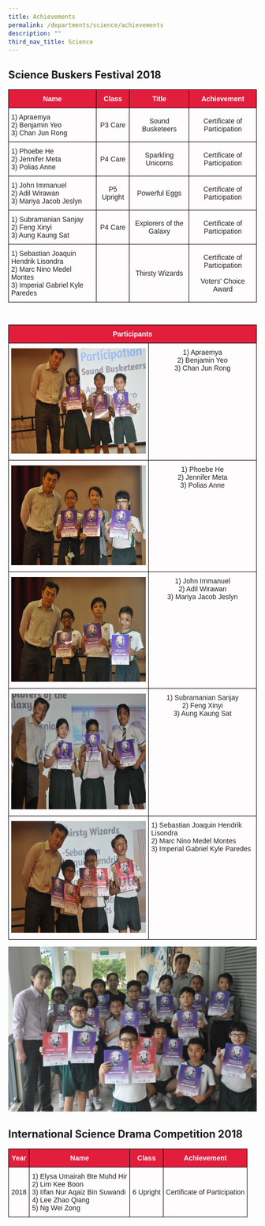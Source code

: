 ```yaml
---
title: Achievements
permalink: /departments/science/achievements
description: ""
third_nav_title: Science
---
```

Science Buskers Festival 2018
-----------------------------

<style type="text/css">
.tg  {border-collapse:collapse;border-spacing:0;}
.tg td{border-color:black;border-style:solid;border-width:1px;font-family:Arial, sans-serif;font-size:14px;
  overflow:hidden;padding:10px 5px;word-break:normal;}
.tg th{border-color:black;border-style:solid;border-width:1px;font-family:Arial, sans-serif;font-size:14px;
  font-weight:normal;overflow:hidden;padding:10px 5px;word-break:normal;}
.tg .tg-f3bv{background-color:#E31D3C;color:#FFFCFD;font-weight:bold;text-align:center;vertical-align:middle}
.tg .tg-5nwp{background-color:#FFFCFD;color:#222;text-align:left;vertical-align:top}
.tg .tg-3jjr{background-color:#FFFCFD;color:#222;text-align:left;vertical-align:middle}
.tg .tg-wpvf{background-color:#FFFCFD;color:#222;text-align:center;vertical-align:middle}
</style>
<table class="tg">
<thead>
  <tr>
    <th class="tg-f3bv"><span style="color:#FFFCFD;background-color:#E31D3C">Name</span></th>
    <th class="tg-f3bv"><span style="color:#FFFCFD;background-color:#E31D3C">Class</span></th>
    <th class="tg-f3bv"><span style="color:#FFFCFD;background-color:#E31D3C">Title</span></th>
    <th class="tg-f3bv"><span style="color:#FFFCFD;background-color:#E31D3C">Achievement</span></th>
  </tr>
</thead>
<tbody>
  <tr>
    <td class="tg-5nwp">1) Apraemya<br>2) Benjamin Yeo<br>3) Chan Jun Rong</td>
    <td class="tg-wpvf"><span style="color:#222;background-color:#FFFCFD">P3 Care</span></td>
    <td class="tg-wpvf"><span style="color:#222;background-color:#FFFCFD">Sound Busketeers</span></td>
    <td class="tg-wpvf"><span style="color:#222;background-color:#FFFCFD">Certificate of Participation</span></td>
  </tr>
  <tr>
    <td class="tg-5nwp">1) Phoebe He<br>2) Jennifer Meta<br>3) Polias Anne</td>
    <td class="tg-wpvf"><span style="color:#222;background-color:#FFFCFD">P4 Care</span></td>
    <td class="tg-wpvf"><span style="color:#222;background-color:#FFFCFD">Sparkling Unicorns</span></td>
    <td class="tg-wpvf"><span style="color:#222;background-color:#FFFCFD">Certificate of Participation</span></td>
  </tr>
  <tr>
    <td class="tg-3jjr"><span style="color:#222;background-color:#FFFCFD">1) John Immanuel</span><br><span style="color:#222;background-color:#FFFCFD">2) Adil Wirawan</span><br><span style="color:#222;background-color:#FFFCFD">3) Mariya Jacob Jeslyn</span></td>
    <td class="tg-wpvf"><span style="color:#222;background-color:#FFFCFD">P5 Upright</span></td>
    <td class="tg-wpvf"><span style="color:#222;background-color:#FFFCFD">Powerful Eggs</span></td>
    <td class="tg-wpvf"><span style="color:#222;background-color:#FFFCFD">Certificate of Participation</span></td>
  </tr>
  <tr>
    <td class="tg-5nwp">1) Subramanian Sanjay<br>2) Feng Xinyi<br>3) Aung Kaung Sat</td>
    <td class="tg-wpvf"><span style="color:#222;background-color:#FFFCFD">P4 Care</span></td>
    <td class="tg-wpvf"><span style="color:#222;background-color:#FFFCFD">Explorers of the Galaxy</span></td>
    <td class="tg-wpvf"><span style="color:#222;background-color:#FFFCFD">Certificate of Participation</span></td>
  </tr>
  <tr>
    <td class="tg-3jjr"><span style="color:#222;background-color:#FFFCFD">1) Sebastian Joaquin Hendrik Lisondra</span><br><span style="color:#222;background-color:#FFFCFD">2) Marc Nino Medel Montes</span><br><span style="color:#222;background-color:#FFFCFD">3) Imperial Gabriel Kyle Paredes</span></td>
    <td class="tg-wpvf"></td>
    <td class="tg-wpvf"><span style="color:#222;background-color:#FFFCFD">Thirsty Wizards</span></td>
    <td class="tg-wpvf"><span style="color:#222;background-color:#FFFCFD">Certificate of Participation</span><br><br><span style="color:#222;background-color:#FFFCFD">Voters' Choice Award</span></td>
  </tr>
</tbody>
</table>


<br>

<style type="text/css">
.tg  {border-collapse:collapse;border-spacing:0;}
.tg td{border-color:black;border-style:solid;border-width:1px;font-family:Arial, sans-serif;font-size:14px;
  overflow:hidden;padding:10px 5px;word-break:normal;}
.tg th{border-color:black;border-style:solid;border-width:1px;font-family:Arial, sans-serif;font-size:14px;
  font-weight:normal;overflow:hidden;padding:10px 5px;word-break:normal;}
.tg .tg-f3bv{background-color:#E31D3C;color:#FFFCFD;font-weight:bold;text-align:center;vertical-align:middle}
.tg .tg-5nwp{background-color:#FFFCFD;color:#222;text-align:left;vertical-align:top}
.tg .tg-8fqz{background-color:#FFFCFD;color:#222;text-align:center;vertical-align:top}
</style>
<table class="tg">
<thead>
  <tr>
    <th class="tg-f3bv" colspan="2"><span style="color:#FFFCFD;background-color:#E31D3C">Participants</span></th>
  </tr>
</thead>
<tbody>
  <tr>
    <td class="tg-8fqz"><img src="/images/DSC_0030.jpg" alt="Science Buskers Festival 2018" width="322" height="213"></td>
    <td class="tg-8fqz"><span style="color:#222">1) Apraemya</span><br><span style="color:#222">2) Benjamin Yeo</span><br><span style="color:#222">3) Chan Jun Rong</span></td>
  </tr>
  <tr>
    <td class="tg-8fqz"><img src="/images/DSC_0032.jpg" alt="Science Buskers Festival 2018" width="335" height="202"></td>
    <td class="tg-8fqz"><span style="color:#222">1) Phoebe He</span><br><span style="color:#222">2) Jennifer Meta</span><br><span style="color:#222">3) Polias Anne</span></td>
  </tr>
  <tr>
    <td class="tg-8fqz"><img src="/images/DSC_0034.jpg" width="334" height="212"></td>
    <td class="tg-8fqz"><span style="color:#222">1) John Immanuel</span><br><span style="color:#222">2) Adil Wirawan</span><br><span style="color:#222">3) Mariya Jacob Jeslyn</span></td>
  </tr>
  <tr>
    <td class="tg-8fqz"><img src="/images/DSC_0036.jpg" alt="Science Buskers Festival 2018" width="341" height="234"></td>
    <td class="tg-8fqz"><span style="color:#222">1) Subramanian Sanjay</span><br><span style="color:#222">2) Feng Xinyi </span><br>3) Aung Kaung Sat</td>
  </tr>
  <tr>
    <td class="tg-8fqz"><img src="/images/DSC_0038.jpg" alt="Science Buskers Festival 2018" width="346" height="226"></td>
    <td class="tg-5nwp"><span style="color:#222">1) Sebastian Joaquin Hendrik Lisondra</span><br><span style="color:#222">2) Marc Nino Medel Montes</span><br><span style="color:#222">3) Imperial Gabriel Kyle Paredes</span></td>
  </tr>
</tbody>
</table>

![](/images/DSC_0042.jpg)

International Science Drama Competition 2018
--------------------------------------------

<style type="text/css">
.tg  {border-collapse:collapse;border-spacing:0;}
.tg td{border-color:black;border-style:solid;border-width:1px;font-family:Arial, sans-serif;font-size:14px;
  overflow:hidden;padding:10px 5px;word-break:normal;}
.tg th{border-color:black;border-style:solid;border-width:1px;font-family:Arial, sans-serif;font-size:14px;
  font-weight:normal;overflow:hidden;padding:10px 5px;word-break:normal;}
.tg .tg-f3bv{background-color:#E31D3C;color:#FFFCFD;font-weight:bold;text-align:center;vertical-align:middle}
.tg .tg-5nwp{background-color:#FFFCFD;color:#222;text-align:left;vertical-align:top}
.tg .tg-wpvf{background-color:#FFFCFD;color:#222;text-align:center;vertical-align:middle}
</style>
<table class="tg">
<thead>
  <tr>
    <th class="tg-f3bv"><span style="color:#FFFCFD;background-color:#E31D3C">Year</span></th>
    <th class="tg-f3bv"><span style="color:#FFFCFD;background-color:#E31D3C">Name</span></th>
    <th class="tg-f3bv"><span style="color:#FFFCFD;background-color:#E31D3C">Class</span></th>
    <th class="tg-f3bv"><span style="color:#FFFCFD;background-color:#E31D3C">Achievement</span></th>
  </tr>
</thead>
<tbody>
  <tr>
    <td class="tg-wpvf"><span style="color:#222;background-color:#FFFCFD">2018</span></td>
    <td class="tg-5nwp">1) Elysa Umairah Bte Muhd Hir<br>2) Lim Kee Boon<br>3) IIfan Nur Aqaiz Bin Suwandi<br>4) Lee Zhao Qiang<br>5) Ng Wei Zong</td>
    <td class="tg-wpvf"><span style="color:#222;background-color:#FFFCFD">6 Upright</span></td>
    <td class="tg-wpvf"><span style="color:#222;background-color:#FFFCFD">Certificate of Participation</span></td>
  </tr>
</tbody>
</table>